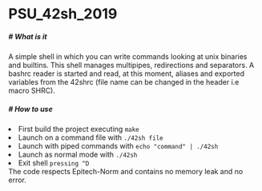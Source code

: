 # PSU_42sh_2019
<h5># What is it</h5>
A simple shell in which you can write commands looking at unix binaries and builtins. This shell manages multipipes, redirections and separators. A bashrc reader is started and read, at this moment, aliases and exported variables from the 42shrc (file name can be changed in the header i.e macro SHRC).

<h5># How to use</h5>
 <li>First build the project executing <code>make</code></li>
 <li>Launch on a command file with <code>./42sh file</code></li>
 <li>Launch with piped commands with <code>echo "command" | ./42sh</code></li>
 <li>Launch as normal mode with <code>./42sh</code></li>
 <li>Exit shell <code>pressing ^D</code></li>
The code respects Epitech-Norm and contains no memory leak and no error.
